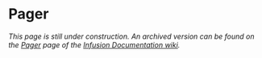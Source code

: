 # Pager #

_This page is still under construction. An archived version can be found on the [Pager](http://wiki.fluidproject.org/display/docs/Pager) page of the [Infusion Documentation wiki](http://wiki.fluidproject.org/display/docs/Infusion+Documentation)._
